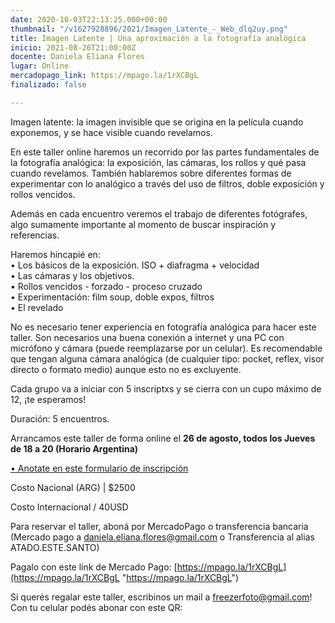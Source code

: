 ```yaml
---
date: 2020-10-03T22:13:25.000+00:00
thumbnail: "/v1627928896/2021/Imagen_Latente_-_Web_dlq2uy.png"
title: Imagen Latente | Una aproximación a la fotografía analógica
inicio: 2021-08-26T21:00:00Z
docente: Daniela Eliana Flores
lugar: Online
mercadopago_link: https://mpago.la/1rXCBgL
finalizado: false

---
```

Imagen latente: la imagen invisible que se origina en la película cuando exponemos, y se hace visible cuando revelamos.

En este taller online haremos un recorrido por las partes fundamentales de la fotografía analógica: la exposición, las cámaras, los rollos y qué pasa cuando revelamos. También hablaremos sobre diferentes formas de experimentar con lo analógico a través del uso de filtros, doble exposición y rollos vencidos.

Además en cada encuentro veremos el trabajo de diferentes fotógrafes, algo sumamente importante al momento de buscar inspiración y referencias.

Haremos hincapié en:  
• Los básicos de la exposición. ISO + diafragma + velocidad  
• Las cámaras y los objetivos.  
• Rollos vencidos - forzado - proceso cruzado  
• Experimentación: film soup, doble expos, filtros  
• El revelado

No es necesario tener experiencia en fotografía analógica para hacer este taller. Son necesarios una buena conexión a internet y una PC con micrófono y cámara (puede reemplazarse por un celular). Es recomendable que tengan alguna cámara analógica (de cualquier tipo: pocket, reflex, visor directo o formato medio) aunque esto no es excluyente.

Cada grupo va a iniciar con 5 inscriptxs y se cierra con un cupo máximo de 12, ¡te esperamos!

Duración: 5 encuentros.

Arrancamos este taller de forma online el **26 de agosto, todos los Jueves de 18 a 20 (Horario Argentina)**

[• Anotate en este formulario de inscripción](https://docs.google.com/forms/d/1QOhecPFFlYL66yxIrrpoMV48lsx7EiyONG3-6sotIKw/edit)

Costo Nacional (ARG) | $2500 

Costo Internacional / 40USD

Para reservar el taller, aboná por MercadoPago o transferencia bancaria (Mercado pago a daniela.eliana.flores@gmail.com o Transferencia al alias ATADO.ESTE.SANTO)

Pagalo con este link de Mercado Pago: [https://mpago.la/1rXCBgL](https://mpago.la/1rXCBgL "https://mpago.la/1rXCBgL")

Si querés regalar este taller, escribinos un mail a freezerfoto@gmail.com! Con tu celular podés abonar con este QR: